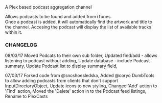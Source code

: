 
A Plex based podcast aggregation channel 

Allows podcasts to be found and added from iTunes.  
Once a podcast is added, it will automatically find the artwork and title to the channel. 
Accesing the podcast will display the list of available tracks within it.

### CHANGELOG ###
            
08/03/17    Moved Podcats to their own sub folder,
            Updated find/add - allows listening to podcast without adding,
            Update database - include Podcast summary,
            Update Podcast list to display summary field,

07/03/17    Forked code from @snoshoesledska, 
            Added @coryo DumbTools to allow adding podcasts from clients that don't support InputDirectoryObject, 
            Update icons to new styling, 
            Changed 'Add' action to 'Find' action, 
            Moved the 'Delete' action in to the Podcast feed listings, 
            Rename to PlexCasts
            
